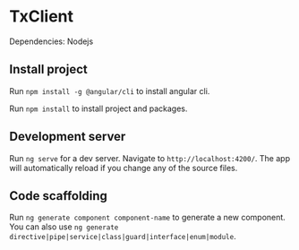 # TxClient
Dependencies: Nodejs

## Install project

Run `npm install -g @angular/cli` to install angular cli. 

Run `npm install` to install project and packages. 

## Development server

Run `ng serve` for a dev server. Navigate to `http://localhost:4200/`. The app will automatically reload if you change any of the source files.

## Code scaffolding

Run `ng generate component component-name` to generate a new component. You can also use `ng generate directive|pipe|service|class|guard|interface|enum|module`.
